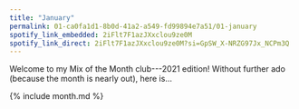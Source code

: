 ```yaml
---
title: "January"
permalink: 01-ca0fa1d1-8b0d-41a2-a549-fd99894e7a51/01-january
spotify_link_embedded: 2iFlt7F1azJXxclou9ze0M
spotify_link_direct: 2iFlt7F1azJXxclou9ze0M?si=GpSW_X-NRZG97Jx_NCPm3Q
---
```


Welcome to my Mix of the Month club---2021 edition! Without further ado (because the month is nearly out), here is...

{% include month.md %}